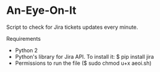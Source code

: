 # An-Eye-On-It
Script to check for Jira tickets updates every minute.

Requirements
- Python 2
- Python's library for Jira API. To install it: $ pip install jira
- Permissions to run the file ($ sudo chmod u+x aeoi.sh)
